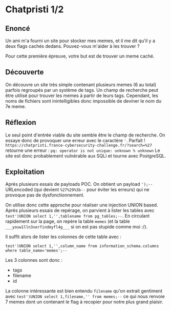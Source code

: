 # Chatpristi 1/2
## Enoncé
Un ami m'a fourni un site pour stocker mes memes, et il me dit qu'il y a deux flags cachés dedans. Pouvez-vous m'aider à les trouver ?

Pour cette première épreuve, votre but est de trouver un meme caché.
## Découverte
On découvre un site très simple contenant plusieurs memes (6 au total) parfois regroupés par un système de tags. Un champ de recherche peut être utilisé pour trouver les memes à partir de leurs tags. Cependant, les noms de fichiers sont inintelligibles donc impossible de deviner le nom du 7e meme.

## Réflexion
Le seul point d'entrée viable du site semble être le champ de recherche. On essaye donc de provoquer une erreur avec le caractère `'`. Parfait ! `https://chatpristi.france-cybersecurity-challenge.fr/?search=%27` retourne une erreur :
`pq: operator is not unique: unknown % unknown`
Le site est donc probablement vulnérable aux SQLi et tourne avec PostgreSQL.

## Exploitation
Après plusieurs essais de payloads POC. On obtient un payload `');--` URLencoded (qui devient `%27%29%3b--` pour éviter les erreurs) qui ne provoque pas de dysfonctionnement.

On utilise donc cette approche pour réaliser une injection UNION based. Après plusieurs essais de repérage, on parvient à lister les tables avec `test')UNION select 1,'',tablename from pg_tables;--`. En circulant rapidement sur la page, on repère la table `memes` (et la table `___youw1lln3verfindmyfl4g___` si on est pas stupide comme moi :/).

Il suffit alors de lister les colonnes de cette table avec :

    test')UNION select 1,'',column_name from information_schema.columns where table_name='memes';--
Les 3 colonnes sont donc :
- tags
- filename
- id

La colonne intéressante est bien entendu `filename` qu'on extrait gentiment avec `test')UNION select 1,filename,'' from memes;--` ce qui nous renvoie 7 memes dont un contenant le flag à recopier pour notre plus grand plaisir.
